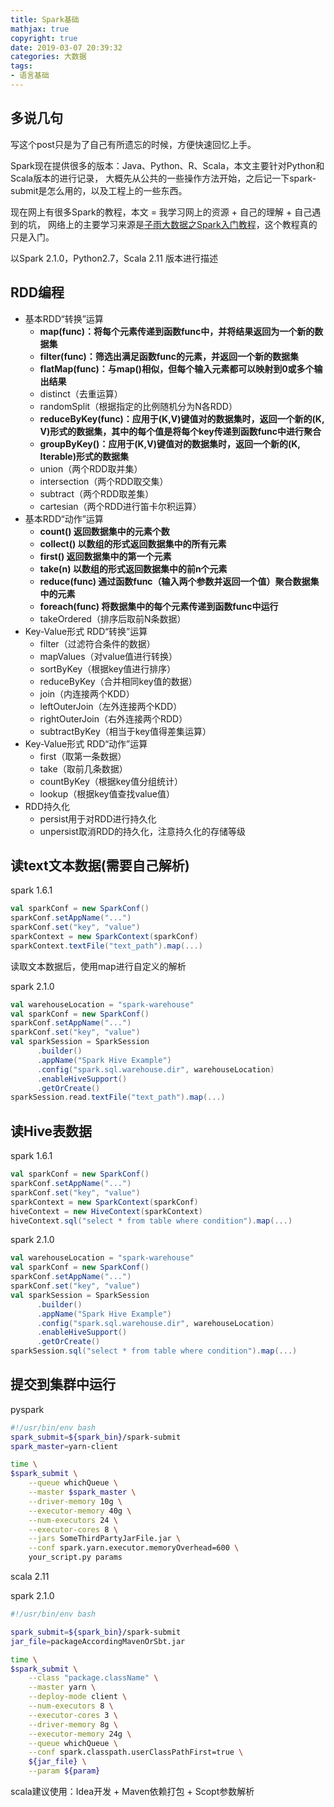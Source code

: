 ```yaml
---
title: Spark基础
mathjax: true
copyright: true
date: 2019-03-07 20:39:32
categories: 大数据
tags:
- 语言基础
---
```


## 多说几句

写这个post只是为了自己有所遗忘的时候，方便快速回忆上手。

Spark现在提供很多的版本：Java、Python、R、Scala，本文主要针对Python和Scala版本的进行记录，
大概先从公共的一些操作方法开始，之后记一下spark-submit是怎么用的，以及工程上的一些东西。

现在网上有很多Spark的教程，本文 = 我学习网上的资源 + 自己的理解 + 自己遇到的坑，
网络上的主要学习来源是[子雨大数据之Spark入门教程](http://dblab.xmu.edu.cn/blog/spark/)，这个教程真的只是入门。

以Spark 2.1.0，Python2.7，Scala 2.11 版本进行描述

## RDD编程

- 基本RDD“转换”运算
    - **map(func)：将每个元素传递到函数func中，并将结果返回为一个新的数据集**
    - **filter(func)：筛选出满足函数func的元素，并返回一个新的数据集**
    - **flatMap(func)：与map()相似，但每个输入元素都可以映射到0或多个输出结果**
    - distinct（去重运算）
    - randomSplit（根据指定的比例随机分为N各RDD）
    - **reduceByKey(func)：应用于(K,V)键值对的数据集时，返回一个新的(K, V)形式的数据集，其中的每个值是将每个key传递到函数func中进行聚合**
    - **groupByKey()：应用于(K,V)键值对的数据集时，返回一个新的(K, Iterable)形式的数据集**
    - union（两个RDD取并集）
    - intersection（两个RDD取交集）
    - subtract（两个RDD取差集）
    - cartesian（两个RDD进行笛卡尔积运算）
- 基本RDD“动作”运算
    - **count() 返回数据集中的元素个数**
    - **collect() 以数组的形式返回数据集中的所有元素**
    - **first() 返回数据集中的第一个元素**
    - **take(n) 以数组的形式返回数据集中的前n个元素**
    - **reduce(func) 通过函数func（输入两个参数并返回一个值）聚合数据集中的元素**
    - **foreach(func) 将数据集中的每个元素传递到函数func中运行**
    - takeOrdered（排序后取前N条数据）
- Key-Value形式 RDD“转换”运算
    - filter（过滤符合条件的数据）
    - mapValues（对value值进行转换）
    - sortByKey（根据key值进行排序）
    - reduceByKey（合并相同key值的数据）
    - join（内连接两个KDD）
    - leftOuterJoin（左外连接两个KDD）
    - rightOuterJoin（右外连接两个RDD）
    - subtractByKey（相当于key值得差集运算）
- Key-Value形式 RDD“动作”运算
    - first（取第一条数据）
    - take（取前几条数据）
    - countByKey（根据key值分组统计）
    - lookup（根据key值查找value值）
- RDD持久化
    - persist用于对RDD进行持久化
    - unpersist取消RDD的持久化，注意持久化的存储等级


## 读text文本数据(需要自己解析)

spark 1.6.1

```scala
val sparkConf = new SparkConf()
sparkConf.setAppName("...")
sparkConf.set("key", "value")
sparkContext = new SparkContext(sparkConf)
sparkContext.textFile("text_path").map(...)
```

读取文本数据后，使用map进行自定义的解析

spark 2.1.0

```scala
val warehouseLocation = "spark-warehouse"
val sparkConf = new SparkConf()
sparkConf.setAppName("...")
sparkConf.set("key", "value")
val sparkSession = SparkSession
      .builder()
      .appName("Spark Hive Example")
      .config("spark.sql.warehouse.dir", warehouseLocation)
      .enableHiveSupport()
      .getOrCreate()
sparkSession.read.textFile("text_path").map(...)
```

## 读Hive表数据

spark 1.6.1

```scala
val sparkConf = new SparkConf()
sparkConf.setAppName("...")
sparkConf.set("key", "value")
sparkContext = new SparkContext(sparkConf)
hiveContext = new HiveContext(sparkContext)
hiveContext.sql("select * from table where condition").map(...)
```


spark 2.1.0

```scala
val warehouseLocation = "spark-warehouse"
val sparkConf = new SparkConf()
sparkConf.setAppName("...")
sparkConf.set("key", "value")
val sparkSession = SparkSession
      .builder()
      .appName("Spark Hive Example")
      .config("spark.sql.warehouse.dir", warehouseLocation)
      .enableHiveSupport()
      .getOrCreate()
sparkSession.sql("select * from table where condition").map(...)
```

## 提交到集群中运行

pyspark

```bash
#!/usr/bin/env bash
spark_submit=${spark_bin}/spark-submit
spark_master=yarn-client

time \
$spark_submit \
	--queue whichQueue \
	--master $spark_master \
	--driver-memory 10g \
	--executor-memory 40g \
	--num-executors 24 \
	--executor-cores 8 \
	--jars SomeThirdPartyJarFile.jar \
	--conf spark.yarn.executor.memoryOverhead=600 \
	your_script.py params
```

scala 2.11 

spark 2.1.0

```bash
#!/usr/bin/env bash

spark_submit=${spark_bin}/spark-submit
jar_file=packageAccordingMavenOrSbt.jar

time \
$spark_submit \
    --class "package.className" \
    --master yarn \
    --deploy-mode client \
    --num-executors 8 \
    --executor-cores 3 \
    --driver-memory 8g \
    --executor-memory 24g \
    --queue whichQueue \
    --conf spark.classpath.userClassPathFirst=true \
    ${jar_file} \
    --param ${param}
```

scala建议使用：Idea开发 + Maven依赖打包 + Scopt参数解析